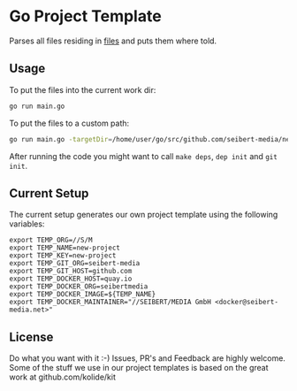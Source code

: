 # Go Project Template
Parses all files residing in [files](./files/) and puts them where told.

## Usage
To put the files into the current work dir:
```bash
go run main.go
```

To put the files to a custom path:
```bash
go run main.go -targetDir=/home/user/go/src/github.com/seibert-media/new-project
```

After running the code you might want to call `make deps`, `dep init` and `git init`.

## Current Setup
The current setup generates our own project template using the following variables:
```.env
export TEMP_ORG=//S/M
export TEMP_NAME=new-project
export TEMP_KEY=new-project
export TEMP_GIT_ORG=seibert-media
export TEMP_GIT_HOST=github.com
export TEMP_DOCKER_HOST=quay.io
export TEMP_DOCKER_ORG=seibertmedia
export TEMP_DOCKER_IMAGE=${TEMP_NAME}
export TEMP_DOCKER_MAINTAINER="//SEIBERT/MEDIA GmbH <docker@seibert-media.net>"
```

## License
Do what you want with it :-)
Issues, PR's and Feedback are highly welcome.
Some of the stuff we use in our project templates is based on the great work at github.com/kolide/kit